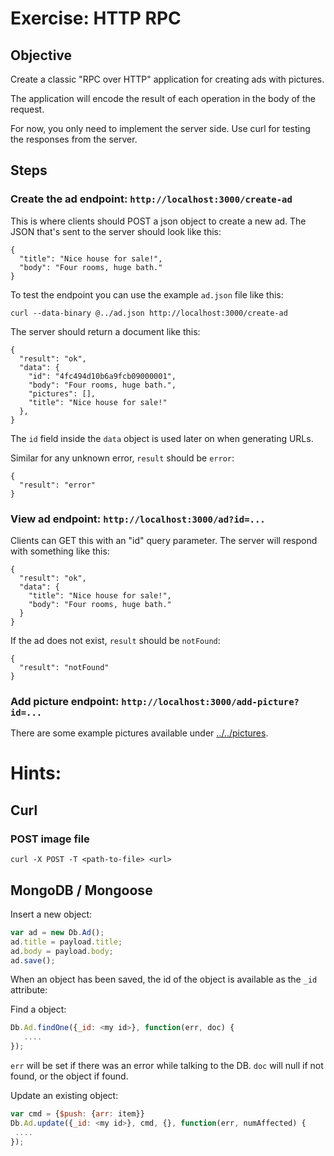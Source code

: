 Exercise: HTTP RPC
==================

Objective
---------

Create a classic "RPC over HTTP" application for creating ads with
pictures.

The application will encode the result of each operation in the body
of the request.

For now, you only need to implement the server side. Use curl for
testing the responses from the server.

Steps
-----

### Create the ad endpoint: `http://localhost:3000/create-ad`

This is where clients should POST a json object to create a new ad.
The JSON that's sent to the server should look like this:

~~~ {.json}
{
  "title": "Nice house for sale!",
  "body": "Four rooms, huge bath."
}
~~~

To test the endpoint you can use the example `ad.json` file like this:

    curl --data-binary @../ad.json http://localhost:3000/create-ad

The server should return a document like this:

~~~ {.json}
{
  "result": "ok",
  "data": {
    "id": "4fc494d10b6a9fcb09000001", 
    "body": "Four rooms, huge bath.", 
    "pictures": [], 
    "title": "Nice house for sale!"
  },
}
~~~

The `id` field inside the `data` object is used later on when
generating URLs.

Similar for any unknown error, `result` should be `error`:

~~~ {.json}
{
  "result": "error"
}
~~~

### View ad endpoint:  `http://localhost:3000/ad?id=...`
 
Clients can GET this with an "id" query parameter. The server will
respond with something like this:

~~~ {.json}
{
  "result": "ok",
  "data": {
    "title": "Nice house for sale!",
    "body": "Four rooms, huge bath."
  }
}
~~~

If the ad does not exist, `result` should be `notFound`:

~~~ {.json}
{
  "result": "notFound"
}
~~~

### Add picture endpoint: `http://localhost:3000/add-picture?id=...`

There are some example pictures available under
[../../pictures](../../pictures/).

Hints:
=======


Curl
-------

### POST image file

    curl -X POST -T <path-to-file> <url>


MongoDB / Mongoose
------------------

Insert a new object:

~~~javascript
var ad = new Db.Ad();
ad.title = payload.title;
ad.body = payload.body;
ad.save();
~~~


When an object has been saved, the id of the object is available as
the `_id` attribute:

Find a object:

~~~javascript
Db.Ad.findOne({_id: <my id>}, function(err, doc) {
   ....
});
~~~

`err` will be set if there was an error while talking to the DB. `doc`
will null if not found, or the object if found.

Update an existing object:
~~~javascript
var cmd = {$push: {arr: item}}
Db.Ad.update({_id: <my id>}, cmd, {}, function(err, numAffected) {
 ....
});
~~~


